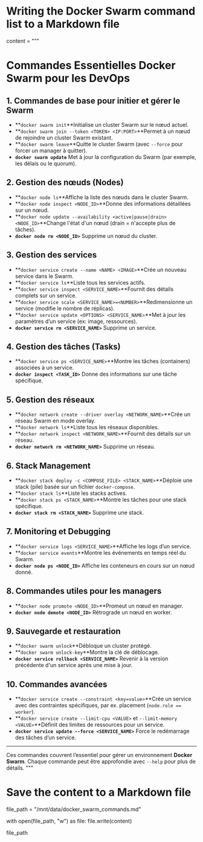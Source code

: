 # Writing the Docker Swarm command list to a Markdown file

content = """

# Commandes Essentielles Docker Swarm pour les DevOps

## 1. Commandes de base pour initier et gérer le Swarm

- **`docker swarm init`**Initialise un cluster Swarm sur le nœud actuel.
- **`docker swarm join --token <TOKEN> <IP:PORT>`**Permet à un nœud de rejoindre un cluster Swarm existant.
- **`docker swarm leave`**Quitte le cluster Swarm (avec `--force` pour forcer un manager à quitter).
- **`docker swarm update`**
  Met à jour la configuration du Swarm (par exemple, les délais ou le quorum).

## 2. Gestion des nœuds (Nodes)

- **`docker node ls`**Affiche la liste des nœuds dans le cluster Swarm.
- **`docker node inspect <NODE_ID>`**Donne des informations détaillées sur un nœud.
- **`docker node update --availability <active|pause|drain> <NODE_ID>`**Change l'état d'un nœud (drain = n'accepte plus de tâches).
- **`docker node rm <NODE_ID>`**
  Supprime un nœud du cluster.

## 3. Gestion des services

- **`docker service create --name <NAME> <IMAGE>`**Crée un nouveau service dans le Swarm.
- **`docker service ls`**Liste tous les services actifs.
- **`docker service inspect <SERVICE_NAME>`**Fournit des détails complets sur un service.
- **`docker service scale <SERVICE_NAME>=<NUMBER>`**Redimensionne un service (modifie le nombre de réplicas).
- **`docker service update <OPTIONS> <SERVICE_NAME>`**Met à jour les paramètres d’un service (ex: image, ressources).
- **`docker service rm <SERVICE_NAME>`**
  Supprime un service.

## 4. Gestion des tâches (Tasks)

- **`docker service ps <SERVICE_NAME>`**Montre les tâches (containers) associées à un service.
- **`docker inspect <TASK_ID>`**
  Donne des informations sur une tâche spécifique.

## 5. Gestion des réseaux

- **`docker network create --driver overlay <NETWORK_NAME>`**Crée un réseau Swarm en mode overlay.
- **`docker network ls`**Liste tous les réseaux disponibles.
- **`docker network inspect <NETWORK_NAME>`**Fournit des détails sur un réseau.
- **`docker network rm <NETWORK_NAME>`**
  Supprime un réseau.

## 6. Stack Management

- **`docker stack deploy -c <COMPOSE_FILE> <STACK_NAME>`**Déploie une stack (pile) basée sur un fichier `docker-compose`.
- **`docker stack ls`**Liste les stacks actives.
- **`docker stack ps <STACK_NAME>`**Montre les tâches pour une stack spécifique.
- **`docker stack rm <STACK_NAME>`**
  Supprime une stack.

## 7. Monitoring et Debugging

- **`docker service logs <SERVICE_NAME>`**Affiche les logs d’un service.
- **`docker service events`**Montre les événements en temps réel du Swarm.
- **`docker node ps <NODE_ID>`**
  Affiche les conteneurs en cours sur un nœud donné.

## 8. Commandes utiles pour les managers

- **`docker node promote <NODE_ID>`**Promeut un nœud en manager.
- **`docker node demote <NODE_ID>`**
  Rétrograde un nœud en worker.

## 9. Sauvegarde et restauration

- **`docker swarm unlock`**Débloque un cluster protégé.
- **`docker swarm unlock-key`**Montre la clé de déblocage.
- **`docker service rollback <SERVICE_NAME>`**
  Revenir à la version précédente d'un service après une mise à jour.

## 10. Commandes avancées

- **`docker service create --constraint <key=value>`**Crée un service avec des contraintes spécifiques, par ex. placement (`node.role == worker`).
- **`docker service create --limit-cpu <VALUE>` et `--limit-memory <VALUE>`**Définit des limites de ressources pour un service.
- **`docker service update --force <SERVICE_NAME>`**
  Force le redémarrage des tâches d’un service.

---

Ces commandes couvrent l’essentiel pour gérer un environnement **Docker Swarm**. Chaque commande peut être approfondie avec `--help` pour plus de détails.
"""

# Save the content to a Markdown file

file_path = "/mnt/data/docker_swarm_commands.md"

with open(file_path, "w") as file:
    file.write(content)

file_path
